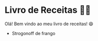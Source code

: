 # Livro de Receitas :woman_cook:

Olá! Bem vindo ao meu livro de receitas! :smile:

- Strogonoff de frango